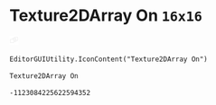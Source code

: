 # Texture2DArray On `16x16`
<img src="/img/Texture2DArray%20On.png" width=16 height=16>

``` CSharp
EditorGUIUtility.IconContent("Texture2DArray On")
```
```
Texture2DArray On
```
```
-1123084225622594352
```
